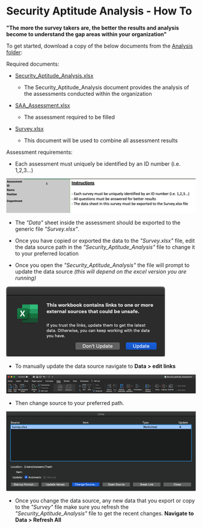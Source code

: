 # Security Aptitude Analysis - How To

**"The more the survey takers are, the better the results and analysis become to understand the gap areas within your organization"**

To get started, download a copy of the below documents from the [Analysis folder](https://github.com/NO-MONKEY/CBAS/tree/master/Analysis):

Required documents:
- [Security_Aptitude_Analysis.xlsx](Analysis)
  - The Security_Aptitude_Analysis document provides the analysis of the assessments conducted within the organization

- [SAA_Assessment.xlsx](Analysis)
  - The assessment required to be filled

- [Survey.xlsx](Analysis)
  - This document will be used to combine all assessment results


Assessment requirements:
- Each assessment must uniquely be identified by an ID number (i.e. 1,2,3...)

![](img/example1.png)

- The _"Data"_ sheet inside the assessment should be exported
to the generic file _"Survey.xlsx"_.

- Once you have copied or exported the data to the _"Survey.xlsx"_ file, edit the data source path in the _"Security_Aptitude_Analysis"_ file to change it to your preferred location

- Once you open the _"Security_Aptitude_Analysis"_ the file will prompt to update the data source _(this will depend on the excel version you are running)_

![](img/ss01.png)

- To manually update the data source navigate to **Data > edit links**

![](img/ss03.png)

- Then change source to your preferred path.

![](img/ss04.png)

- Once you change the data source, any new data that you export or copy to the _"Survey"_ file make sure you refresh the _"Security_Aptitude_Analysis"_ file to get the recent changes. **Navigate to Data > Refresh All**
